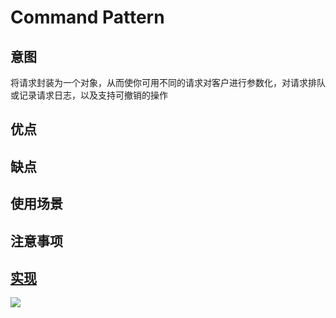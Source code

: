 # Command Pattern



## 意图

将请求封装为一个对象，从而使你可用不同的请求对客户进行参数化，对请求排队或记录请求日志，以及支持可撤销的操作

## 优点



## 缺点



## 使用场景



## 注意事项



## [实现](https://github.com/shiyangqin/Qinsy/tree/master/design_patterns/command_pattern)

<img src="img/CommandPattern.jpg" />
 